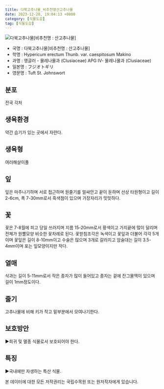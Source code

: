 ```yaml
---
title: 다북고추나물_비추천명산고추나물
date: 2023-12-28, 19:04:13 +0800
category: [식물도감]
tag: [식물도감]
---
```




![다북고추나물[비추천명 : 산고추나물]](http://www.nature.go.kr/fileUpload/plants/basic/Guttiferae/Hypericum/7162/6_th2.JPG)
- 국명 : 다북고추나물[비추천명 : 산고추나물]
- 학명 : Hypericum erectum Thunb. var. caespitosum Makino
- 과명 : 앵글러 - 물레나물과 (Clusiaceae) APG Ⅳ- 물레나물과 (Clusiaceae)
- 일본명 : フジオトギリ
- 영문명 : Tuft St. Johnswort


## 분포
전국 각처
## 생육환경
약간 습기가 있는 곳에서 자란다.
## 생육형
여러해살이풀
## 잎
잎은 마주나기하며 서로 접근하며 원줄기를 얼싸안고 끝이 둔하며 선상 타원형이고 길이 2-6cm, 폭 7-30mm로서 흑색점이 있으며 가장자리가 밋밋하다.
## 꽃
꽃은 7-8월에 피고 당일 쓰러지며 지름 15-20mm로서 황색이고 가지끝에 많이 달리며 전체가 원뿔모양 비슷한 꽃차례로 된다. 꽃받침조각은 녹색이고 꽃잎과 더불어 각각 5개이며 꽃잎은 길이 8-10mm이고 수술은 많으며 3개로 갈라지고 암술대는 길이 3.5-4mm이며 포는 잎모양이지만 작다.
## 열매
삭과는 길이 5-11mm로서 작은 종자가 많이 들어있고 종자는 겉에 잔그물맥이 있으며 길이 1mm정도이다.
## 줄기
고추나물에 비해 키가 작고 밑부분에서 모여나기한다.
## 보호방안
▶희귀 및 멸종 식물로서 보호되어야 한다.
## 특징
▶국내에만 자생하는 특산 식물.






본 데이터에 대한 모든 저작권리는 국립수목원 또는 원저작자에게 있습니다.
